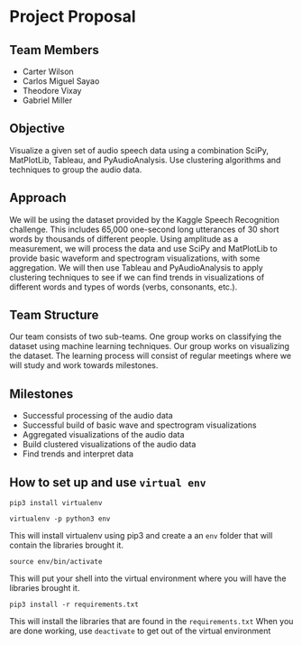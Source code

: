 # Project Proposal
## Team Members
* Carter Wilson
* Carlos Miguel Sayao
* Theodore Vixay
* Gabriel Miller
## Objective
Visualize a given set of audio speech data using a combination SciPy, MatPlotLib, Tableau, and PyAudioAnalysis. Use clustering algorithms and techniques to group the audio data.  
## Approach
We will be using the dataset provided by the Kaggle Speech Recognition challenge. This includes 65,000 one-second long utterances of 30 short words by thousands of different people. Using amplitude as a measurement, we will process the data and use SciPy and MatPlotLib to provide basic waveform and spectrogram visualizations, with some aggregation. We will then use Tableau and PyAudioAnalysis to apply clustering techniques to see if we can find trends in visualizations of different words and types of words (verbs, consonants, etc.).
## Team Structure
Our team consists of two sub-teams. One group works on classifying the dataset using machine learning techniques. Our group works on visualizing the dataset. The learning process will consist of regular meetings where we will study and work towards milestones.
## Milestones
* Successful processing of the audio data
* Successful build of basic wave and spectrogram visualizations
* Aggregated visualizations of the audio data
* Build clustered visualizations of the audio data
* Find trends and interpret data

## How to set up and use `virtual env`
    pip3 install virtualenv

    virtualenv -p python3 env

This will install virtualenv using pip3 and create a an `env` folder that will contain the libraries brought it.

    source env/bin/activate

This will put your shell into the virtual environment where you will have the libraries brought it.

    pip3 install -r requirements.txt
This will install the libraries that are found in the `requirements.txt`
When you are done working, use `deactivate` to get out of the virtual environment
